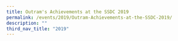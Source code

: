 ```yaml
---
title: Outram's Achievements at the SSDC 2019
permalink: /events/2019/Outram-Achievements-at-the-SSDC-2019/
description: ""
third_nav_title: "2019"
---
```

